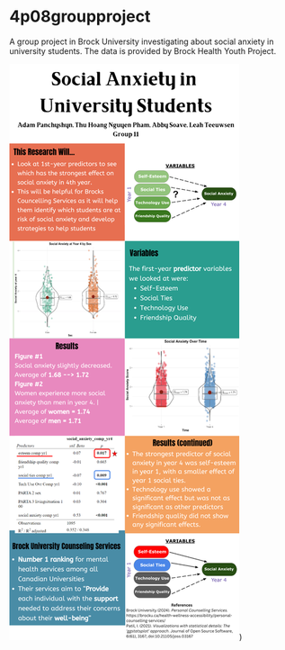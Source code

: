 # 4p08groupproject

A group project in Brock University investigating about social anxiety in university students. The data is provided by Brock Health Youth Project.

![Social Anxiety in University Students](https://github.com/tphn-1511/4p08groupproject/blob/main/Social%20Anxiety%20in%20University%20Students.png))



